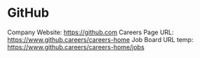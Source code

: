 # GitHub

Company Website: https://github.com
Careers Page URL: https://www.github.careers/careers-home
Job Board URL temp: https://www.github.careers/careers-home/jobs